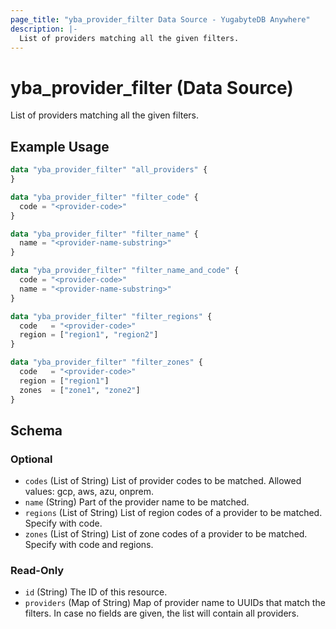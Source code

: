 ```yaml
---
page_title: "yba_provider_filter Data Source - YugabyteDB Anywhere"
description: |-
  List of providers matching all the given filters.
---
```


# yba_provider_filter (Data Source)

List of providers matching all the given filters.

## Example Usage

```terraform
data "yba_provider_filter" "all_providers" {
}

data "yba_provider_filter" "filter_code" {
  code = "<provider-code>"
}

data "yba_provider_filter" "filter_name" {
  name = "<provider-name-substring>"
}

data "yba_provider_filter" "filter_name_and_code" {
  code = "<provider-code>"
  name = "<provider-name-substring>"
}

data "yba_provider_filter" "filter_regions" {
  code   = "<provider-code>"
  region = ["region1", "region2"]
}

data "yba_provider_filter" "filter_zones" {
  code   = "<provider-code>"
  region = ["region1"]
  zones  = ["zone1", "zone2"]
}
```

<!-- schema generated by tfplugindocs -->
## Schema

### Optional

- `codes` (List of String) List of provider codes to be matched. Allowed values: gcp, aws, azu, onprem.
- `name` (String) Part of the provider name to be matched.
- `regions` (List of String) List of region codes of a provider to be matched. Specify with code.
- `zones` (List of String) List of zone codes of a provider to be matched. Specify with code and regions.

### Read-Only

- `id` (String) The ID of this resource.
- `providers` (Map of String) Map of provider name to UUIDs that match the filters. In case no fields are given, the list will contain all providers.
